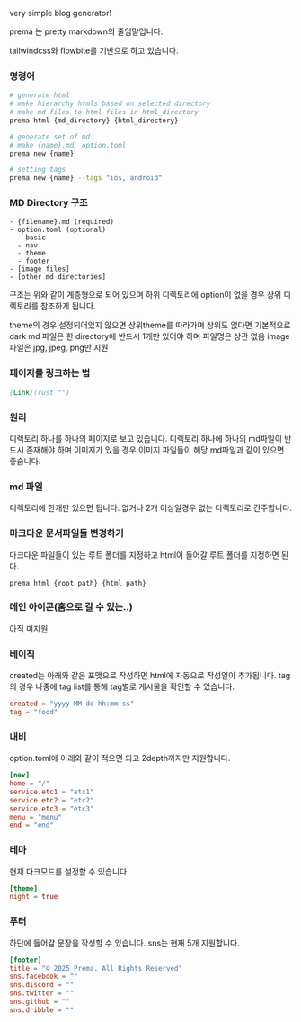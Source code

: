very simple blog generator!

prema 는 pretty markdown의 줄임말입니다.

tailwindcss와 flowbite를 기반으로 하고 있습니다.

### 명령어
``` bash
# generate html
# make hierarchy htmls based on selected directory
# make md files to html files in html_directory
prema html {md_directory} {html_directory}

# generate set of md
# make {name}.md, option.toml
prema new {name}

# setting tags
prema new {name} --tags "ios, android"
```

### MD Directory 구조
``` plain
- {filename}.md (required)
- option.toml (optional)
  - basic
  - nav
  - theme
  - footer
- [image files]
- [other md directories]
```
구조는 위와 같이 계층형으로 되어 있으며 하위 디렉토리에 option이 없을 경우 상위 디렉토리를 참조하게 됩니다.

theme의 경우 설정되어있지 않으면 상위theme를 따라가며 상위도 없다면 기본적으로 dark
md 파일은 한 directory에 반드시 1개만 있어야 하며 파일명은 상관 없음
image파일은 jpg, jpeg, png만 지원

### 페이지를 링크하는 법
``` markdown
[Link](rust "")
```

### 원리
디렉토리 하나를 하나의 페이지로 보고 있습니다.
디렉토리 하나에 하나의 md파일이 반드시 존재해야 하며 이미지가 있을 경우 이미지 파일들이 해당 md파일과 같이 있으면 좋습니다.

### md 파일
디렉토리에 한개만 있으면 됩니다.
없거나 2개 이상일경우 없는 디렉토리로 간주합니다.

### 마크다운 문서파일들 변경하기
마크다운 파일들이 있는 루트 폴더를 지정하고 html이 들어갈 루트 폴더를 지정하면 된다.
``` shell
prema html {root_path} {html_path}
```

### 메인 아이콘(홈으로 갈 수 있는..)
아직 미지원

### 베이직
created는 아래와 같은 포맷으로 작성하면 html에 자동으로 작성일이 추가됩니다.
tag의 경우 나중에 tag list를 통해 tag별로 게시물을 확인할 수 있습니다.
``` toml
created = "yyyy-MM-dd hh:mm:ss"
tag = "food"
```

### 내비
option.toml에 아래와 같이 적으면 되고 2depth까지만 지원합니다.
``` toml
[nav]
home = "/"
service.etc1 = "etc1"
service.etc2 = "etc2"
service.etc3 = "etc3"
menu = "menu"
end = "end"
```

### 테마
현재 다크모드를 설정할 수 있습니다.
``` toml
[theme]
night = true
```

### 푸터
하단에 들어갈 문장을 작성할 수 있습니다.
sns는 현재 5개 지원합니다.
``` toml
[footer]
title = "© 2025 Prema. All Rights Reserved"
sns.facebook = ""
sns.discord = ""
sns.twitter = ""
sns.github = ""
sns.dribble = ""
```
